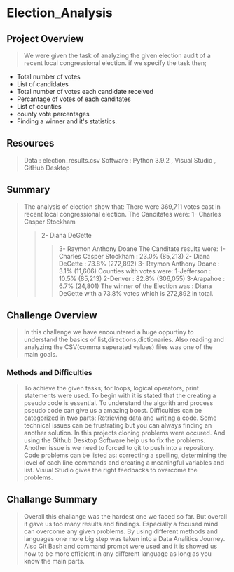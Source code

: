 # Election_Analysis
## Project Overview
>We were given the task of analyzing the given election audit of a recent local congressional election. if we specify the task then;
* Total number of votes
* List of candidates 
* Total number of votes each candidate received
* Percantage of votes of each canditates
* List of counties
* county vote percentages
* Finding a winner and it's statistics. 
## Resources 
> Data : election_results.csv 
>Software : Python 3.9.2 , Visual Studio , GitHub Desktop
## Summary 
> The analysis of election show that: 
>There were 369,711 votes cast in recent local congressional election.
> The Canditates were:
>1- Charles Casper Stockham
>>2- Diana DeGette
>>>3- Raymon Anthony Doane
> The Canditate results were: 
>>1- Charles Casper Stockham : 23.0% (85,213)
>>2- Diana DeGette : 73.8% (272,892)
>>3- Raymon Anthony Doane : 3.1% (11,606)
>Counties with votes were:
>>>1-Jefferson : 10.5% (85,213)
>>2-Denver : 82.8% (306,055)
>3-Arapahoe : 6.7% (24,801)
> The winner of the Election was :  Diana DeGette with a 73.8% votes which is 272,892 in total. 
## Challenge Overview
> In this challenge we have encountered a huge oppurtiny to understand the basics of list,directions,dictionaries. Also reading and analyzing the
CSV(comma seperated values) files was one of the main goals. 
### Methods and Difficulties
> To achieve the given tasks; for loops, logical operators, print statements were used. To begin with it is stated that the creating a pseudo code is essential. To understand the algorith and process pseudo code can give us a amazing boost. Difficulties can be categorized in two parts: Retrieving data and writing a code. Some technical issues can be frustrating but you can always finding an another solution. In this projects cloning problems were occured. And using the Github Desktop Software help us to fix the problems. Another issue is we need to forced to git to push into a repository. Code problems can be listed as: correcting a spelling, determining the level of each line commands and creating a meaningful variables and list. Visual Studio gives the right feedbacks to overcome the problems.
## Challange Summary
>Overall this challange was the hardest one we faced so far. But overall it gave us too many results and findings. Especially a focused mind can overcome any given problems. By using different methods and languages one more big step was taken into a Data Analitics Journey. Also Git Bash and command prompt were used and it is showed us how to be more efficient in any different language as long as you know the main parts. 
